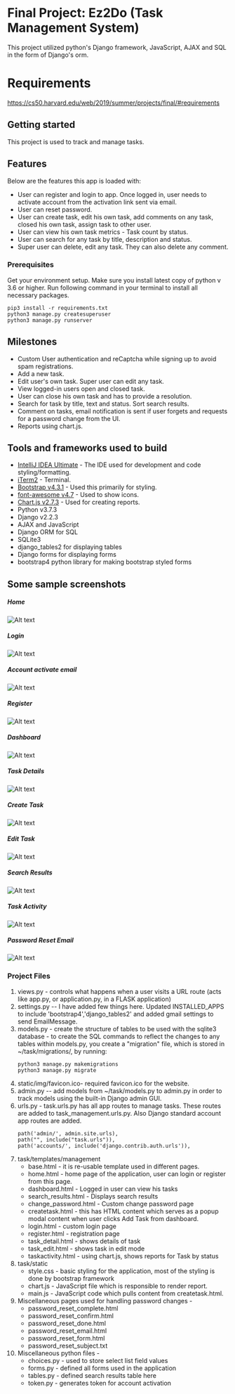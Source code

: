 # Final Project: Ez2Do (Task Management System)

This project utilized python's Django framework, JavaScript, AJAX and SQL in the form of Django's orm.

# Requirements
https://cs50.harvard.edu/web/2019/summer/projects/final/#requirements

## Getting started 
This project is used to track and manage tasks.

## Features

Below are the features this app is loaded with:
* User can register and login to app. Once logged in, user needs to activate account from the activation link sent via email.
* User can reset password.
* User can create task, edit his own task, add comments on any task, closed his own task, assign task to other user.
* User can view his own task metrics - Task count by status.
* User can search for any task by title, description and status.
* Super user can delete, edit any task. They can also delete any comment.

### Prerequisites

Get your environment setup. Make sure you install latest copy of python v 3.6 or higher. Run following command in your terminal to install all necessary packages.

```
pip3 install -r requirements.txt
python3 manage.py createsuperuser
python3 manage.py runserver
```

## Milestones

* Custom User authentication and reCaptcha while signing up to avoid spam registrations.
* Add a new task.
* Edit user's own task. Super user can edit any task.
* View logged-in users open and closed task.
* User can close his own task and has to provide a resolution.
* Search for task by title, text and status. Sort search results.
* Comment on tasks, email notification is sent if user forgets and requests for a password change from the UI.
* Reports using chart.js.


## Tools and frameworks used to build

* [IntelliJ IDEA Ultimate](https://www.jetbrains.com/idea/) - The IDE used for development and code styling/formatting.
* [iTerm2](https://www.iterm2.com/) - Terminal.
* [Bootstrap v4.3.1](https://getbootstrap.com/) - Used this primarily for styling.
* [font-awesome v4.7](https://fontawesome.com/v4.7.0/) - Used to show icons.
* [Chart.js v2.7.3](https://www.chartjs.org/docs/latest/getting-started/) - Used for creating reports.
* Python v3.7.3
* Django v2.2.3
* AJAX and JavaScript
* Django ORM for SQL
* SQLite3
* django_tables2 for displaying tables
* Django forms for displaying forms
* bootstrap4 python library for making bootstrap styled forms

## Some sample screenshots
##### Home
![Alt text](/../master/examples/home_page.png?raw=true "Home")
##### Login
![Alt text](/../master/examples/login.png?raw=true "Login")
##### Account activate email
![Alt text](/../master/examples/account_activate.png?raw=true "Account activate email")
##### Register
![Alt text](/../master/examples/register.png?raw=true "Login")
##### Dashboard
![Alt text](/../master/examples/dashboard.png?raw=true "Dashboard")
##### Task Details
![Alt text](/../master/examples/task_details.png?raw=true "Task Details")
##### Create Task
![Alt text](/../master/examples/createtask.png?raw=true "Create Task")
##### Edit Task
![Alt text](/../master/examples/edit_task.png?raw=true "Edit Task")
##### Search Results
![Alt text](/../master/examples/search_results.png?raw=true "Search Results")
##### Task Activity
![Alt text](/../master/examples/task_activity.png?raw=true "Task Activity")
##### Password Reset Email
![Alt text](/../master/examples/password_reset_email.png?raw=true "Password Reset Email")

### Project Files
1. views.py - controls what happens when a user visits a URL route (acts like app.py, or application.py, in a FLASK application)
2. settings.py -- I have added few things here. Updated INSTALLED_APPS to include 'bootstrap4','django_tables2' and added gmail settings to send EmailMessage.
3. models.py -  create the structure of tables to be used with the sqlite3 database - to create the SQL commands to reflect the changes to any tables within models.py, you create a "migration" file, which is stored in ~/task/migrations/, by running:
    ```
    python3 manage.py makemigrations
    python3 manage.py migrate
    ```
4. static/img/favicon.ico- required favicon.ico for the website.
5. admin.py -- add models from ~/task/models.py to admin.py in order to track models using the built-in Django admin GUI.
6. urls.py - task.urls.py has all app routes to manage tasks. These routes are added to task_management.urls.py. Also Django standard account app routes are added. 
    ```
    path('admin/', admin.site.urls),
    path("", include("task.urls")),
    path('accounts/', include('django.contrib.auth.urls')),
    ```
7. task/templates/management
    * base.html - it is re-usable template used in different pages.
    * home.html - home page of the application, user can login or register from this page.
    * dashboard.html - Logged in user can view his tasks
    * search_results.html - Displays search results
    * change_password.html - Custom change password page
    * createtask.html - this has HTML content which serves as a popup modal content when user clicks Add Task from dashboard.
    * login.html - custom login page
    * register.html - registration page
    * task_detail.html - shows details of task
    * task_edit.html - shows task in edit mode
    * taskactivity.html - using chart.js, shows reports for Task by status
8. task/static
    * style.css - basic styling for the application, most of the styling is done by bootstrap framework
    * chart.js - JavaScript file which is responsible to render report.
    * main.js - JavaScript code which pulls content from createtask.html.
9. Miscellaneous pages used for handling password changes - 
     - password_reset_complete.html 
     - password_reset_confirm.html 
     - password_reset_done.html 
     - password_reset_email.html
     - password_reset_form.html 
     - password_reset_subject.txt 
10. Miscellaneous python files - 
    - choices.py - used to store select list field values
    -  forms.py - defined all forms used in the application
    -  tables.py - defined search results table here
    -  token.py - generates token for account activation
